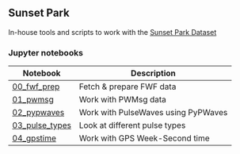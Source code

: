 ## Sunset Park

In-house tools and scripts to work with the [Sunset Park Dataset](https://archive.nyu.edu/handle/2451/60458)

### Jupyter notebooks 

| Notebook | Description |
|--|--|
| [00_fwf_prep](notebooks/00_fwf_prep.ipynb) | Fetch & prepare FWF data |
| [01_pwmsg](notebooks/01_pwmsg.ipynb) | Work with PWMsg data |
| [02_pypwaves](notebooks/02_pypwaves.ipynb) | Work with PulseWaves using PyPWaves |
| [03_pulse_types](notebooks/03_pulse_types.ipynb) | Look at different pulse types |
| [04_gpstime](notebooks/04_gpstime.ipynb) | Work with GPS Week-Second time |
